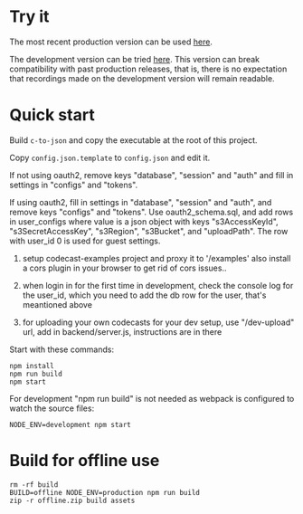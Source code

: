 
# Try it

The most recent production version can be used
[here](https://codecast.france-ioi.org/v5/).

The development version can be tried
[here](https://codecast.france-ioi.org/next/).
This version can break compatibility with past production releases, that
is, there is no expectation that recordings made on the development
version will remain readable.

# Quick start

Build `c-to-json` and copy the executable at the root of this project.

Copy `config.json.template` to `config.json` and edit it.

If not using oauth2, remove keys "database", "session" and "auth" and
fill in settings in "configs" and "tokens".

If using oauth2, fill in settings in "database", "session" and "auth",
and remove keys "configs" and "tokens".  Use oauth2_schema.sql, and
add rows in user_configs where value is a json object with keys
"s3AccessKeyId", "s3SecretAccessKey", "s3Region", "s3Bucket", and
"uploadPath".  The row with user_id 0 is used for guest settings.


1. setup codecast-examples project and proxy it
to '/examples' also install a cors plugin in your browser to get rid of cors issues..

2. when login in for the first time in development, check the console log for the user_id, which you need to add the db row for the user, that's meantioned above

3. for uploading your own codecasts for your dev setup, use "/dev-upload" url, add in backend/server.js, instructions are in there

Start with these commands:

    npm install
    npm run build
    npm start

For development "npm run build" is not needed as webpack is configured
to watch the source files:

    NODE_ENV=development npm start

# Build for offline use

    rm -rf build
    BUILD=offline NODE_ENV=production npm run build
    zip -r offline.zip build assets
